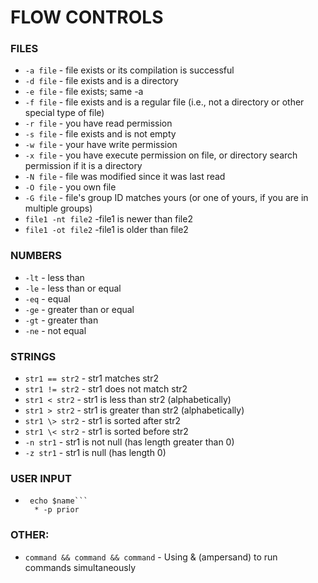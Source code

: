 # FLOW CONTROLS

### FILES

* `-a file` - file exists or its compilation is successful
* `-d file` - file exists and is a directory
* `-e file` - file exists; same -a
* `-f file` - file exists and is a regular file (i.e., not a directory or other special type of file)
* `-r file` - you have read permission
* `-s file` - file exists and is not empty
* `-w file` - your have write permission
* `-x file` - you have execute permission on file, or directory search permission if it is a directory
* `-N file` - file was modified since it was last read
* `-O file` - you own file
* `-G file` - file's group ID matches yours (or one of yours, if you are in multiple groups)
* `file1 -nt file2` -file1 is newer than file2
* `file1 -ot file2` -file1 is older than file2

### NUMBERS

* `-lt` - less than
* `-le` - less than or equal
* `-eq` - equal
* `-ge` - greater than or equal
* `-gt` - greater than
* `-ne` - not equal


### STRINGS

* `str1 == str2` - str1 matches str2
* `str1 != str2` - str1 does not match str2
* `str1 < str2` - str1 is less than str2 (alphabetically)
* `str1 > str2` - str1 is greater than str2 (alphabetically)
* `str1 \> str2` - str1 is sorted after str2
* `str1 \< str2` - str1 is sorted before str2
* `-n str1` - str1 is not null (has length greater than 0)
* `-z str1` - str1 is null (has length 0)

### USER INPUT
     
* ```read -p "please enter your name: " name<br/>
   echo $name```
	* -p prior

### OTHER:
* `command && command && command` - Using & (ampersand) to run commands simultaneously
